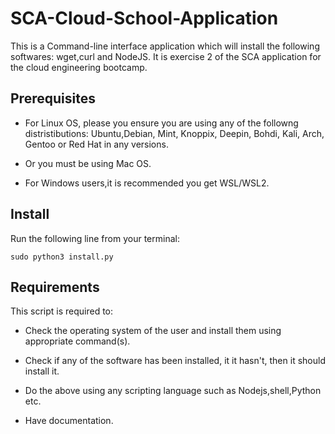 # SCA-Cloud-School-Application
This is a Command-line interface application which will install the following softwares: wget,curl and NodeJS. It is exercise 2 of the SCA application for the 
cloud engineering bootcamp. 


## Prerequisites

* For Linux OS, please you ensure you are using any of the followng distristibutions: 
Ubuntu,Debian, Mint, Knoppix, Deepin, Bohdi, Kali, Arch, Gentoo or Red Hat in any versions.

* Or you  must be using Mac OS.

* For Windows users,it is recommended you get WSL/WSL2.

## Install 

Run the following line from your terminal:

`sudo python3 install.py`

## Requirements
This script is required to:
* Check the operating system of the user and install them using appropriate command(s).

* Check if any of the software has been installed, it it hasn't, then it should install it.

* Do the above using any scripting language such as Nodejs,shell,Python etc.

* Have documentation. 
